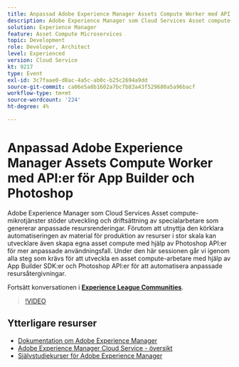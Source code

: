 ```yaml
---
title: Anpassad Adobe Experience Manager Assets Compute Worker med API:er för App Builder och Photoshop
description: Adobe Experience Manager som Cloud Services Asset compute-mikrotjänster stöder utveckling och driftsättning av specialarbetare som genererar anpassade resursrenderingar. Förutom att utnyttja den körklara automatiseringen av material för produktion av resurser i stor skala kan utvecklare även skapa egna asset compute med hjälp av Photoshop API:er för mer anpassade användningsfall. Under den här sessionen går vi igenom alla steg som krävs för att utveckla en asset compute-arbetare med hjälp av App Builder SDK:er och Photoshop API:er för att automatisera anpassade resursåtergivningar.
solution: Experience Manager
feature: Asset Compute Microservices
topic: Development
role: Developer, Architect
level: Experienced
version: Cloud Service
kt: 9217
type: Event
exl-id: 3c7faae0-d8ac-4a5c-ab0c-b25c2694a9dd
source-git-commit: ca06e5a8b1602a7bcfb83a43f529680a5a96bacf
workflow-type: tm+mt
source-wordcount: '224'
ht-degree: 4%

---
```


# Anpassad Adobe Experience Manager Assets Compute Worker med API:er för App Builder och Photoshop

Adobe Experience Manager som Cloud Services Asset compute-mikrotjänster stöder utveckling och driftsättning av specialarbetare som genererar anpassade resursrenderingar. Förutom att utnyttja den körklara automatiseringen av material för produktion av resurser i stor skala kan utvecklare även skapa egna asset compute med hjälp av Photoshop API:er för mer anpassade användningsfall. Under den här sessionen går vi igenom alla steg som krävs för att utveckla en asset compute-arbetare med hjälp av App Builder SDK:er och Photoshop API:er för att automatisera anpassade resursåtergivningar.

Fortsätt konversationen i **[Experience League Communities](https://adobe.ly/3F6f5sG)**.

>[!VIDEO](https://video.tv.adobe.com/v/337769/?quality=12&learn=on&hidetitle=true)

## Ytterligare resurser

- [Dokumentation om Adobe Experience Manager ](https://experienceleague.adobe.com/docs/experience-manager-cloud-service.html)
- [Adobe Experience Manager Cloud Service - översikt](https://experienceleague.adobe.com/docs/experience-manager-cloud-service/overview/home.html)
- [Självstudiekurser för Adobe Experience Manager](https://experienceleague.adobe.com/docs/experience-manager-tutorials.html)
